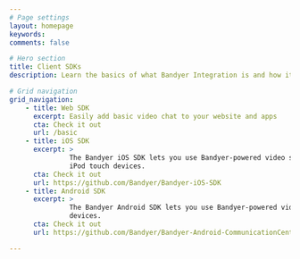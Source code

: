 ```yaml
---
# Page settings
layout: homepage
keywords:
comments: false

# Hero section
title: Client SDKs
description: Learn the basics of what Bandyer Integration is and how it works.

# Grid navigation
grid_navigation:
    - title: Web SDK
      excerpt: Easily add basic video chat to your website and apps
      cta: Check it out
      url: /basic
    - title: iOS SDK
      excerpt: > 
               The Bandyer iOS SDK lets you use Bandyer-powered video sessions in apps you build for iPad, iPhone, and 
               iPod touch devices.
      cta: Check it out
      url: https://github.com/Bandyer/Bandyer-iOS-SDK
    - title: Android SDK
      excerpt: > 
               The Bandyer Android SDK lets you use Bandyer-powered video sessions in apps you build for Android 
               devices.
      cta: Check it out
      url: https://github.com/Bandyer/Bandyer-Android-CommunicationCenter

---
```





